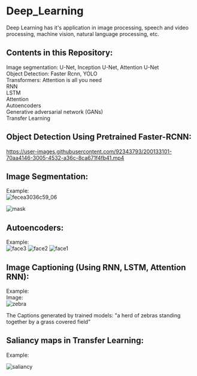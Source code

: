 # Deep_Learning
Deep Learning has it's application in image processing, speech and video processing, machine vision, natural language processing, etc.

## Contents in this Repository:

Image segmentation: U-Net, Inception U-Net, Attention U-Net  <br />
Object Detection: Faster Rcnn, YOLO  <br /> 
Transformers: Attention is all you need <br />
RNN  <br />
LSTM  <br />
Attention  <br />
Autoencoders  <br />
Generative adversarial network (GANs)  <br />
Transfer Learning  <br />

## Object Detection Using Pretrained Faster-RCNN:




https://user-images.githubusercontent.com/92343793/200133101-70aa4146-3005-4532-a36c-8ca671f4fb41.mp4




## Image Segmentation:
Example: <br/>
![fecea3036c59_06](https://user-images.githubusercontent.com/92343793/200133163-cebd6254-487c-482b-a7f9-5697f7b317dd.jpg) <br/>

![mask](https://user-images.githubusercontent.com/92343793/200133234-23a9c8d0-3b07-43a8-a94b-9fb17221f605.png)

## Autoencoders:
Example: <br/>
![face3](https://user-images.githubusercontent.com/92343793/200133448-9ce51dc1-a976-451d-92d9-4ad255c9078c.png)
![face2](https://user-images.githubusercontent.com/92343793/200133450-c588cd6c-c8a4-4bfc-8b55-3f4de395db00.png)
![face1](https://user-images.githubusercontent.com/92343793/200133451-51cc459b-4020-49bd-92ab-2b91d5d1657c.png)


## Image Captioning (Using RNN, LSTM, Attention RNN):
Example: <br/>
Image: <br/>
![zebra](https://user-images.githubusercontent.com/92343793/200133738-267fb715-8abb-43d6-891e-6b950b14226c.png)

The Captions generated by trained models: "a herd of zebras standing together by a grass covered field" <br/>

## Saliancy maps in Transfer Learning:
Example: <br/>

![saliancy](https://user-images.githubusercontent.com/92343793/200133997-87f7456d-d6c8-4bf3-a381-b1a654c56b40.png)
